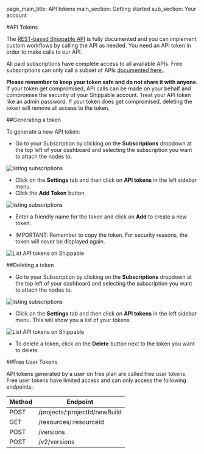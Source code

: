 page_main_title: API tokens
main_section: Getting started
sub_section: Your account

#API Tokens

The [REST-based Shippable API](../../reference/api-overview/) is fully documented and you can implement custom workflows by calling the API as needed. You need an API token in order to make calls to our API.

All paid subscriptions have complete access to all available APIs. Free subscriptions can only call a subset of APIs [documented here.](#free-api-token).

**Please remember to keep your token safe and do not share it with anyone.** If your token get compromised, API calls can be made on your behalf and compromise the security of your Shippable account.
Treat your API token like an admin password. If your token does get compromised, deleting the token will remove all access to the token.

##Generating a token

To generate a new API token:

- Go to your Subscription by clicking on the **Subscriptions** dropdown at the top left of your dashboard and selecting the subscription you want to attach the nodes to.

<img src="../../images/getting-started/list-subscriptions.png" alt="listing subscriptions">

- Click on the **Settings** tab and then click on **API tokens** in the left sidebar menu.
- Click the **Add Token** button.

<img src="../../images/getting-started/add-shippable-api-token.png" alt="listing subscriptions">

- Enter a friendly name for the token and click on **Add** to create a new token.

- IMPORTANT: Remember to copy the token. For security reasons, the token will never
be displayed again.

<img src="../../images/getting-started/list-shippable-api-tokens.png" alt="List API tokens on Shippable">

##Deleting a token

- Go to your Subscription by clicking on the **Subscriptions** dropdown at the top left of your dashboard and selecting the subscription you want to attach the nodes to.

<img src="../../images/getting-started/list-subscriptions.png" alt="listing subscriptions">

- Click on the **Settings** tab and then click on **API tokens** in the left sidebar menu. This will show you a list of your tokens.

<img src="../../images/getting-started/list-shippable-api-tokens.png" alt="List API tokens on Shippable">

- To delete a token, click on the **Delete** button next to the token you want to delete.

<a name="free-api-token"></a>

##Free User Tokens

API tokens generated by a user on free plan are called free user tokens. Free user tokens have limited access and can only access the following endpoints:

| Method|Endpoint|
|----------|-------------------------------|
| POST     | /projects/:projectId/newBuild |
| GET      | /resources/:resourceId  |      
| POST     | /versions               |     
| POST     | /v2/versions            |      
